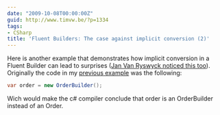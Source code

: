 ```yaml
---
date: "2009-10-08T00:00:00Z"
guid: http://www.timvw.be/?p=1334
tags:
- CSharp
title: 'Fluent Builders: The case against implicit conversion (2)'
---
```

Here is another example that demonstrates how implicit conversion in a Fluent Builder can lead to surprises ([Jan Van Ryswyck noticed this too](http://elegantcode.com/2009/03/21/be-careful-with-the-var-keyword-and-expression-builders/)). Originally the code in my [previous example](http://www.timvw.be/fluent-builders-the-case-against-implicit-conversion/) was the following:

```csharp
var order = new OrderBuilder();
```

Wich would make the c# compiler conclude that order is an OrderBuilder instead of an Order.

